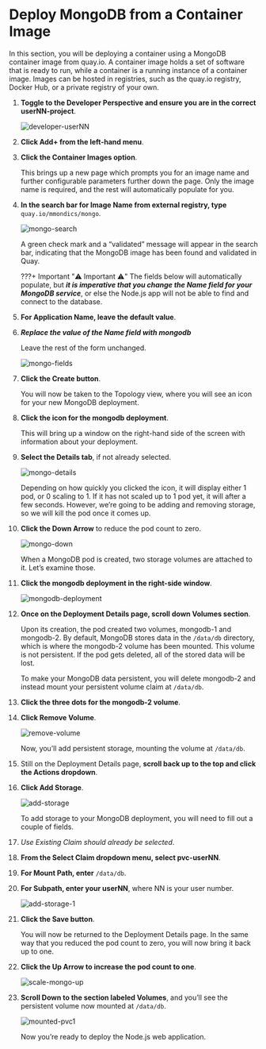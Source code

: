 # Deploy MongoDB from a Container Image

In this section, you will be deploying a container using a MongoDB container image from quay.io. A container image holds a set of software that is ready to run, while a container is a running instance of a container image. Images can be hosted in registries, such as the quay.io registry, Docker Hub, or a private registry of your own.

1. **Toggle to the Developer Perspective and ensure you are in the correct userNN-project**.

    ![developer-userNN](../images/developer-perspective.png)

1. **Click Add+ from the left-hand menu**.

1. **Click the Container Images option**.

    This brings up a new page which prompts you for an image name and further configurable parameters further down the page. Only the image name is required, and the rest will automatically populate for you.

1. **In the search bar for Image Name from external registry, type** `quay.io/mmondics/mongo`.

    ![mongo-search](../images/mongo-search.png)

    A green check mark and a “validated” message will appear in the search bar, indicating that the MongoDB image has been found and validated in Quay.

    ???+ Important ":warning: Important :warning:"
        The fields below will automatically populate, but ***it is imperative that you change the Name field for your MongoDB service***, or else the Node.js app will not be able to find and connect to the database.

1. **For Application Name, leave the default value**.

1. ***Replace the value of the Name field with mongodb***

    Leave the rest of the form unchanged.

    ![mongo-fields](../images/mongo-fields.png)

1. **Click the Create button**.

    You will now be taken to the Topology view, where you will see an icon for your new MongoDB deployment.

1. **Click the icon for the mongodb deployment**.

    This will bring up a window on the right-hand side of the screen with information about your deployment.

1. **Select the Details tab**, if not already selected.

    ![mongo-details](../images/mongo-details.png)

    Depending on how quickly you clicked the icon, it will display either 1 pod, or 0 scaling to 1. If it has not scaled up to 1 pod yet, it will after a few seconds. However, we’re going to be adding and removing storage, so we will kill the pod once it comes up.

1. **Click the Down Arrow** to reduce the pod count to zero.

    ![mongo-down](../images/mongo-down.png)

    When a MongoDB pod is created, two storage volumes are attached to it. Let’s examine those.

1. **Click the mongodb deployment in the right-side window**.

    ![mongodb-deployment](../images/mongodb-deployment.png)

1. **Once on the Deployment Details page, scroll down Volumes section**.

    Upon its creation, the pod created two volumes, mongodb-1 and mongodb-2. By default, MongoDB stores data in the `/data/db` directory, which is where the mongodb-2 volume has been mounted. This volume is not persistent. If the pod gets deleted, all of the stored data will be lost.

    To make your MongoDB data persistent, you will delete mongodb-2 and instead mount your persistent volume claim at `/data/db`.

1. **Click the three dots for the mongodb-2 volume**.

1. **Click Remove Volume**.

    ![remove-volume](../images/remove-volume.png)

    Now, you’ll add persistent storage, mounting the volume at `/data/db`.

1. Still on the Deployment Details page, **scroll back up to the top and click the Actions dropdown**.

1. **Click Add Storage**.

    ![add-storage](../images/add-storage.png)

    To add storage to your MongoDB deployment, you will need to fill out a couple of fields.

1. *Use Existing Claim should already be selected*.

1. **From the Select Claim dropdown menu, select pvc-userNN**.

1. **For Mount Path, enter** `/data/db`.

1. **For Subpath, enter your userNN**, where NN is your user number.

    ![add-storage-1](../images/add-storage-1.png)

2. **Click the Save button**.

    You will now be returned to the Deployment Details page. In the same way that you reduced the pod count to zero, you will now bring it back up to one.

3. **Click the Up Arrow to increase the pod count to one**.

    ![scale-mongo-up](../images/scale-mongo-up.png)

4. **Scroll Down to the section labeled Volumes**, and you’ll see the persistent volume now mounted at `/data/db`.

    ![mounted-pvc1](../images/mounted-pvc.png)

    Now you’re ready to deploy the Node.js web application.
